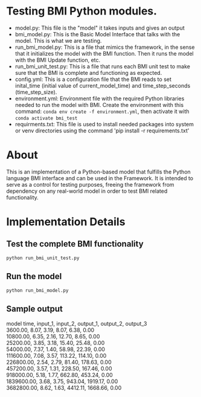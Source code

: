 # Testing BMI Python modules.
 - model.py: This file is the "model" it takes inputs and gives an output
 - bmi_model.py: This is the Basic Model Interface that talks with the model. This is what we are testing.
 - run_bmi_model.py: This is a file that mimics the framework, in the sense that it initializes the model with the BMI function. Then it runs the model with the BMI Update function, etc.
 - run_bmi_unit_test.py: This is a file that runs each BMI unit test to make sure that the BMI is complete and functioning as expected.
 - config.yml: This is a configuration file that the BMI reads to set inital_time (initial value of current_model_time) and time_step_seconds (time_step_size).
 - environment.yml: Environment file with the required Python libraries needed to run the model with BMI. Create the environment with this command: `conda env create -f environment.yml`, then activate it with `conda activate bmi_test`
 - requirments.txt: This file is used to install needed packages into system or venv directories using the command 'pip install -r requirements.txt'

# About
This is an implementation of a Python-based model that fulfills the Python language BMI interface and can be used in the Framework. It is intended to serve as a control for testing purposes, freeing the framework from dependency on any real-world model in order to test BMI related functionality.

# Implementation Details

## Test the complete BMI functionality
`python run_bmi_unit_test.py`

## Run the model
`python run_bmi_model.py`

## Sample output
model time, input_1, input_2, output_1, output_2, output_3  
3600.00, 8.07, 3.19, 8.07, 6.38, 0.00  
10800.00, 6.35, 2.16, 12.70, 8.65, 0.00  
25200.00, 3.85, 3.18, 15.40, 25.48, 0.00  
54000.00, 7.37, 1.40, 58.98, 22.39, 0.00  
111600.00, 7.08, 3.57, 113.22, 114.10, 0.00  
226800.00, 2.54, 2.79, 81.40, 178.63, 0.00  
457200.00, 3.57, 1.31, 228.50, 167.46, 0.00  
918000.00, 5.18, 1.77, 662.80, 453.24, 0.00  
1839600.00, 3.68, 3.75, 943.04, 1919.17, 0.00  
3682800.00, 8.62, 1.63, 4412.11, 1668.66, 0.00  
